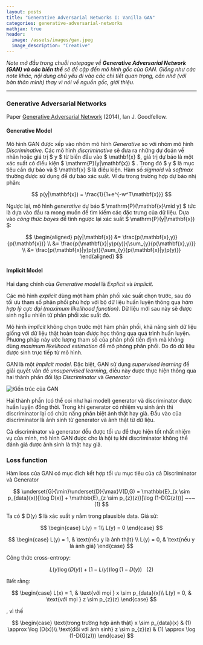 ```yaml
---
layout: posts
title: "Generative Adversarial Networks I: Vanilla GAN"
categories: generative-adversarial-networks
mathjax: true
header:
  image: /assets/images/gan.jpeg
  image_description: "Creative"
---
```


*Note mở đầu trong chuỗi notepage về **Generative Adversarial Network (GAN) và các biến thể** sẽ đề cập đến mô hình gốc của GAN. Giống như các note khác, 
nội dung chủ yếu đi vào các chi tiết quan trọng, cần nhớ (với bản thân mình) thay vì nói về nguồn gốc, giới thiệu.*

---

### Generative Adversarial Networks

Paper [Generative Adversarial Network](https://arxiv.org/abs/1406.2661) (2014), Ian J. Goodfellow.

#### Generative Model

Mô hình GAN được xếp vào nhóm mô hình *Generative* so với nhóm mô hình *Discriminative*. Các mô hình *discriminative* sẽ đưa ra 
những dự đoán về nhãn hoặc giá trị $ y $ từ biến đầu vào $ \mathbf{x} $, giá trị dự báo là một xác suất có điều kiện $ \mathrm{P}(y|\mathbf{x}) $ .
 Trong đó $ y $ là mục tiêu cần dự báo và $ \mathbf{x} $ là điều kiện. Hàm số *sigmoid* và *softmax* thường được sử dụng để dự báo xác suất. 
Ví dụ trong trường hợp dự báo nhị phân:

$$ p(y|\mathbf{x}) = \frac{1}{1+e^{-w^T\mathbf{x}}} $$

Ngược lại, mô hình *generative* dự báo $ \mathrm{P}(\mathbf{x}\mid y) $ tức là dựa vào đầu ra mong muốn để tìm kiếm các đặc trưng của dữ liệu. 
Dựa vào *công thức bayes* để tính ngược lại xác suất $ \mathrm{P}(y|\mathbf{x}) $:

$$ \begin{aligned} p(y|\mathbf{x}) &= \frac{p(\mathbf{x},y)}{p(\mathbf{x})} \\ &= \frac{p(\mathbf{x}|y)p(y)}{\sum_{y}{p(\mathbf{x},y)}} \\ &= \frac{p(\mathbf{x}|y)p(y)}{\sum_{y}{p(\mathbf{x}|y)p(y)}} \end{aligned} $$

#### Implicit Model

Hai dạng chính của *Generative model* là *Explicit* và *Implicit*.

Các mô hình *explicit* dùng một hàm phân phối xác suất chọn trước, sau đó tối ưu tham số phân phối phù hợp với bộ dữ liệu huấn luyện thông qua 
*hàm hợp lý cực đại (maximum likelihood function)*. Dữ liệu mới sau này sẽ được sinh ngẫu nhiên từ phân phối xác suất đó.

Mô hình *implicit* không chọn trước một hàm phân phối, khả năng sinh dữ liệu giống với dữ liệu thật hoàn toàn được học thông qua quá trình huấn luyện. 
Phương pháp này ước lượng tham số của phân phối tiền định mà không dùng *maximum likelihood estimation* để mô phỏng phân phối. Do đó dữ liệu được sinh 
trực tiếp từ mô hình.

GAN là một *implicit model*. Đặc biệt, GAN sử dụng *supervised learning* để giải quyết vấn đề *unsupervised learning*, 
điều này được thực hiện thông qua hai thành phần đối lập *Discriminator* và *Generator* 

![Kiến trúc của GAN](/assests/images/posts/g1-structure.jpg)

Hai thành phần (có thể coi như hai model) generator và discriminator được huấn luyện đồng thời. Trong khi generator có nhiệm vụ sinh ảnh thì discriminator 
lại có chức năng phân biệt ảnh thật hay giả. Đầu vào của discriminator là ảnh sinh từ generator và ảnh thật từ dữ liệu.

Cả discriminator và generator đều được tối ưu để thực hiện tốt nhất nhiệm vụ của mình, mô hình GAN được cho là hội tụ khi discriminator không thể đánh giá 
được ảnh sinh là thật hay giả.

### Loss function

Hàm loss của GAN có mục đích kết hợp tối ưu mục tiêu của cả Discriminator và Generator

$$ \underset{G}{\min}\underset{D}{\max}V(D,G) = \mathbb{E}_{x \sim p_{data}(x)}[\log D(x)] + \mathbb{E}_{z \sim p_{z}(z)}[\log (1-D(G(z)))] ~~~ (1) $$

Ta có $ D(y) $ là xác suất y nằm trong plausible data. Giả sử:

$$ \begin{case} 
L(y) = 1\\
L(y) = 0
\end{case} $$

$$ \begin{case} 
L(y) = 1, & \text{nếu y là ảnh thật} \\
L(y) = 0, & \text{nếu y là ảnh giả}
\end{case} $$

Công thức cross-entropy:

$$ L(y)\log (D(y)) + (1 - L(y))\log (1-D(y)) ~~~ (2) $$

Biết rằng:

$$ \begin{case} 
L(x) = 1, & \text{với mọi } x \sim p_{data}(x)\\
L(y) = 0, & \text{với mọi } z \sim p_{z}(z) 
\end{case} $$

, vì thế

$$ \begin{case} 
\text{trong trường hợp ảnh thật} x \sim p_{data}(x) & (1) \approx \log (D(x))\\
\text{đối với ảnh sinh} z \sim p_{z}(z) & (1) \approx \log (1-D(G(z)))
\end{case} $$


